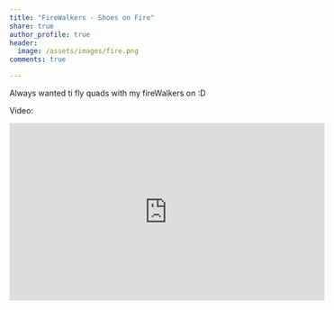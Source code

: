 ```yaml
---
title: "FireWalkers - Shoes on Fire"
share: true
author_profile: true
header:
  image: /assets/images/fire.png
comments: true  

---
```


Always wanted ti fly quads with my fireWalkers on :D

Video:


<iframe width="560" height="315" src="https://www.youtube.com/embed/vUkr1ShJ_TY" frameborder="0" allow="autoplay; encrypted-media" allowfullscreen></iframe>